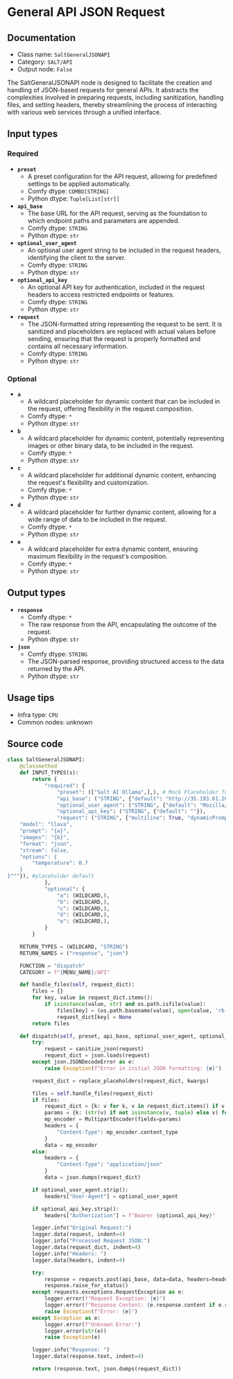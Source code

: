 # General API JSON Request
## Documentation
- Class name: `SaltGeneralJSONAPI`
- Category: `SALT/API`
- Output node: `False`

The SaltGeneralJSONAPI node is designed to facilitate the creation and handling of JSON-based requests for general APIs. It abstracts the complexities involved in preparing requests, including sanitization, handling files, and setting headers, thereby streamlining the process of interacting with various web services through a unified interface.
## Input types
### Required
- **`preset`**
    - A preset configuration for the API request, allowing for predefined settings to be applied automatically.
    - Comfy dtype: `COMBO[STRING]`
    - Python dtype: `Tuple[List[str]]`
- **`api_base`**
    - The base URL for the API request, serving as the foundation to which endpoint paths and parameters are appended.
    - Comfy dtype: `STRING`
    - Python dtype: `str`
- **`optional_user_agent`**
    - An optional user agent string to be included in the request headers, identifying the client to the server.
    - Comfy dtype: `STRING`
    - Python dtype: `str`
- **`optional_api_key`**
    - An optional API key for authentication, included in the request headers to access restricted endpoints or features.
    - Comfy dtype: `STRING`
    - Python dtype: `str`
- **`request`**
    - The JSON-formatted string representing the request to be sent. It is sanitized and placeholders are replaced with actual values before sending, ensuring that the request is properly formatted and contains all necessary information.
    - Comfy dtype: `STRING`
    - Python dtype: `str`
### Optional
- **`a`**
    - A wildcard placeholder for dynamic content that can be included in the request, offering flexibility in the request composition.
    - Comfy dtype: `*`
    - Python dtype: `str`
- **`b`**
    - A wildcard placeholder for dynamic content, potentially representing images or other binary data, to be included in the request.
    - Comfy dtype: `*`
    - Python dtype: `str`
- **`c`**
    - A wildcard placeholder for additional dynamic content, enhancing the request's flexibility and customization.
    - Comfy dtype: `*`
    - Python dtype: `str`
- **`d`**
    - A wildcard placeholder for further dynamic content, allowing for a wide range of data to be included in the request.
    - Comfy dtype: `*`
    - Python dtype: `str`
- **`e`**
    - A wildcard placeholder for extra dynamic content, ensuring maximum flexibility in the request's composition.
    - Comfy dtype: `*`
    - Python dtype: `str`
## Output types
- **`response`**
    - Comfy dtype: `*`
    - The raw response from the API, encapsulating the outcome of the request.
    - Python dtype: `str`
- **`json`**
    - Comfy dtype: `STRING`
    - The JSON-parsed response, providing structured access to the data returned by the API.
    - Python dtype: `str`
## Usage tips
- Infra type: `CPU`
- Common nodes: unknown


## Source code
```python
class SaltGeneralJSONAPI:
    @classmethod
    def INPUT_TYPES(s):
        return {
            "required": {
                "preset": (["Salt AI Ollama",],), # Mock Placeholder for Presets
                "api_base": ("STRING", {"default": "http://35.193.61.202:11434/api/generate"}), #placeholder address, need JS presets
                "optional_user_agent": ("STRING", {"default": "Mozilla/5.0 (Windows NT 10.0; Win64; x64)"}),
                "optional_api_key": ("STRING", {"default": ""}),
                "request": ("STRING", {"multiline": True, "dynamicPrompts": False, "default": """{
    "model": "llava",
    "prompt": "{a}",
    "images": "{b}",
    "format": "json",
    "stream": false,
    "options": {
        "temperature": 0.7
    }
}"""}), #placeholder default
            },
            "optional": {
                "a": (WILDCARD,),
                "b": (WILDCARD,),
                "c": (WILDCARD,),
                "d": (WILDCARD,),
                "e": (WILDCARD,),
            }
        }

    RETURN_TYPES = (WILDCARD, "STRING")
    RETURN_NAMES = ("response", "json")

    FUNCTION = "dispatch"
    CATEGORY = f"{MENU_NAME}/API"

    def handle_files(self, request_dict):
        files = {}
        for key, value in request_dict.items():
            if isinstance(value, str) and os.path.isfile(value):
                files[key] = (os.path.basename(value), open(value, 'rb'))
                request_dict[key] = None
        return files

    def dispatch(self, preset, api_base, optional_user_agent, optional_api_key, request, **kwargs):
        try:
            request = sanitize_json(request)
            request_dict = json.loads(request)
        except json.JSONDecodeError as e:
            raise Exception(f"Error in initial JSON formatting: {e}")

        request_dict = replace_placeholders(request_dict, kwargs)

        files = self.handle_files(request_dict)
        if files:
            request_dict = {k: v for k, v in request_dict.items() if v is not None}
            params = {k: (str(v) if not isinstance(v, tuple) else v) for k, v in {**request_dict, **files}.items()}
            mp_encoder = MultipartEncoder(fields=params)
            headers = {
                "Content-Type": mp_encoder.content_type
            }
            data = mp_encoder
        else:
            headers = {
                "Content-Type": "application/json"
            }
            data = json.dumps(request_dict)

        if optional_user_agent.strip():
            headers["User-Agent"] = optional_user_agent

        if optional_api_key.strip():
            headers["Authorization"] = f"Bearer {optional_api_key}"

        logger.info("Original Request:")
        logger.data(request, indent=4)
        logger.info("Processed Request JSON:")
        logger.data(request_dict, indent=4)
        logger.info("Headers: ")
        logger.data(headers, indent=4)

        try:
            response = requests.post(api_base, data=data, headers=headers)
            response.raise_for_status()
        except requests.exceptions.RequestException as e:
            logger.error(f"Request Exception: {e}")
            logger.error(f"Response Content: {e.response.content if e.response else 'No response content'}")
            raise Exception(f"Error: {e}")
        except Exception as e:
            logger.error(f"Unknown Error:")
            logger.error(str(e))
            raise Exception(e)

        logger.info("Response: ")
        logger.data(response.text, indent=4)

        return (response.text, json.dumps(request_dict))

```
